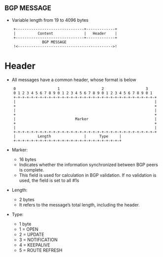 ## BGP MESSAGE
 - Variable length from 19 to 4096 bytes 
```
	+-------------------------------+-------------+
	|          Content              |   Header    |
	+-------------------------------+-------------+
		         BGP MESSAGE						
	!<------------------------------------------->!
```
# Header 

- All messages have a common header, whose format is below 

```
	0                   1                   2                   3
	0 1 2 3 4 5 6 7 8 9 0 1 2 3 4 5 6 7 8 9 0 1 2 3 4 5 6 7 8 9 0 1
	+-+-+-+-+-+-+-+-+-+-+-+-+-+-+-+-+-+-+-+-+-+-+-+-+-+-+-+-+-+-+-+-+
	|                                                               |
	+                                                               +
	|                                                               |
	+                                                               +
	|                           Marker                              |
	+                                                               +
	|                                                               |
	+-+-+-+-+-+-+-+-+-+-+-+-+-+-+-+-+-+-+-+-+-+-+-+-+-+-+-+-+-+-+-+-+
	|          Length               |      Type     |
	+-+-+-+-+-+-+-+-+-+-+-+-+-+-+-+-+-+-+-+-+-+-+-+-+
```

* Marker:
  - 16 bytes
  - Indicates whether the information synchronized between BGP peers is complete.
  - This field is used for calculation in BGP validation. If no validation is used, the field is set to all #1s
    
* Length:
  - 2 bytes
  - It refers to the message’s total length, including the header.
 
* Type:
  - 1 byte
  - 1 = OPEN
  - 2 = UPDATE
  - 3 = NOTIFICATION
  - 4 = KEEPALIVE
  - 5 = ROUTE REFRESH 
